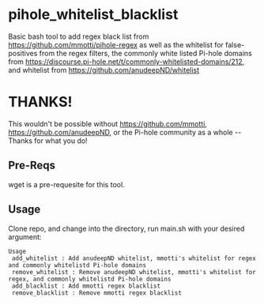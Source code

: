 # pihole_whitelist_blacklist

Basic bash tool to add regex black list from https://github.com/mmotti/pihole-regex as well as the whitelist for false-positives from the regex filters, the commonly white listed Pi-hole domains from https://discourse.pi-hole.net/t/commonly-whitelisted-domains/212, and whitelist from https://github.com/anudeepND/whitelist

# THANKS!
This wouldn't be possible without https://github.com/mmotti, https://github.com/anudeepND, or the Pi-hole community as a whole -- Thanks for what you do!

## Pre-Reqs

wget is a pre-requesite for this tool.

## Usage

Clone repo, and change into the directory, run main.sh with your desired argument:

```
Usage
 add_whitelist : Add anudeepND whitelist, mmotti's whitelist for regex and commonly whitelistd Pi-hole domains
 remove_whitelist : Remove anudeepND whitelist, mmotti's whitelist for regex, and commonly whitelistd Pi-hole domains
 add_blacklist : Add mmotti regex blacklist
 remove_blacklist : Remove mmotti regex blacklist
 ```
